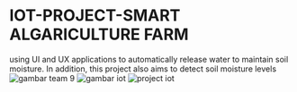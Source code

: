 # IOT-PROJECT-SMART ALGARICULTURE FARM 
using UI and UX applications to automatically release water to maintain soil moisture. In addition, this project also aims to detect soil moisture levels
![gambar team 9](https://github.com/NurulAthira26/IOT-PROJECT-GROUP-9/assets/93875055/8e9d0bae-38cf-4cf5-8ab1-d32364243440)
![gambar iot](https://github.com/NurulAthira26/IOT-PROJECT-GROUP-9/assets/93875055/51203fdd-8344-4950-b622-d62a9e01c89f)
![project iot](https://github.com/NurulAthira26/IOT-PROJECT-GROUP-9/assets/93875055/6adac4ac-2e6d-48ab-9b3b-f324d33bf814)
